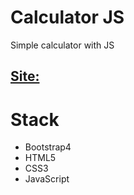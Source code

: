 <h1> Calculator JS </h1>
<p> Simple calculator with JS </p>
<h2><a href="https://gabrielalbernaz-dev.github.io/Calculator.JS/">Site:</a>

<h1> Stack </h1>
<ul>
 <li>Bootstrap4</li>
 <li>HTML5</li>
 <li>CSS3</li>
 <li>JavaScript</li>
</ul>

